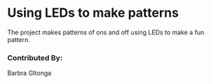 # Using LEDs to make patterns
The project makes patterns of ons and off using LEDs to make a fun pattern.

 ### Contributed By:
 Barbra GItonga